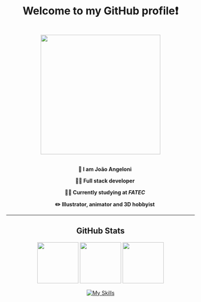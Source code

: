 <h1 align="center">
  Welcome to my GitHub profile❗
</h1>

<br>

<div align="center">
  <img align="center" width="320px" src="https://github.com/jaoangeloni/jaoangeloni/assets/111870271/3b4c6936-2b71-437f-907e-3d2ba8e87a9f"/>
</div>

<br>

<ul width="420" align="center">
  <p><b>👋 I am João Angeloni</b></p>
  <p><b>👨‍💻 Full stack developer</b></p>
  <p><b>👨‍🎓 Currently studying at <i>FATEC</i></b></p>
  <p><b>✏️ Illustrator, animator and 3D hobbyist</b></p>
</ul>

<hr>

<h2 align="center">GitHub Stats</h2>

<div align="center">
  <img height="110" src="https://github-readme-stats.vercel.app/api/top-langs/?username=jaoangeloni&layout=compact&theme=radical"/>
  <img height="110" src="https://github-readme-streak-stats.herokuapp.com/?user=jaoangeloni&count_weight=0.5&theme=radical"/>
  <img height="110" src="https://github-readme-stats.vercel.app/api?username=jaoangeloni&count_weight=0.5&theme=radical&show_icons=true"/>
</div> 

<div align="center">
  
  [![My Skills](https://skills.thijs.gg/icons?i=java,spring,js,nodejs,react,html,css,mysql,prisma,tailwind,sequelize&theme=dark)](https://skills.thijs.gg)
  
</div>

